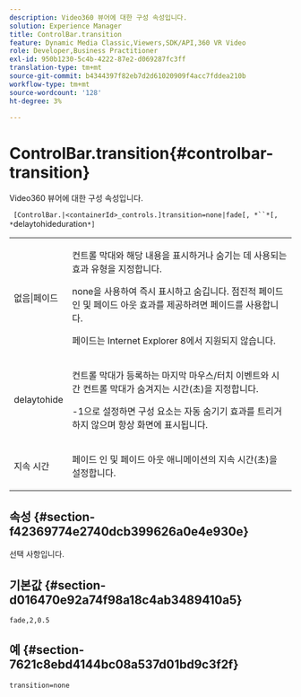 ```yaml
---
description: Video360 뷰어에 대한 구성 속성입니다.
solution: Experience Manager
title: ControlBar.transition
feature: Dynamic Media Classic,Viewers,SDK/API,360 VR Video
role: Developer,Business Practitioner
exl-id: 950b1230-5c4b-4222-87e2-d069287fc3ff
translation-type: tm+mt
source-git-commit: b4344397f82eb7d2d61020909f4acc7fddea210b
workflow-type: tm+mt
source-wordcount: '128'
ht-degree: 3%

---
```


# ControlBar.transition{#controlbar-transition}

Video360 뷰어에 대한 구성 속성입니다.

` [ControlBar.|<containerId>_controls.]transition=none|fade[, *``*[, *`delaytohideduration`*]`

<table id="table_C616483932C2482CA9794DDD7313FD7C"> 
 <tbody> 
  <tr> 
   <td colname="col1"> <p> <span class="codeph"> 없음|페이드</span> </p> </td> 
   <td colname="col2"> <p> 컨트롤 막대와 해당 내용을 표시하거나 숨기는 데 사용되는 효과 유형을 지정합니다. </p> <p><span class="codeph"> none</span>을 사용하여 즉시 표시하고 숨깁니다. 점진적 페이드 인 및 페이드 아웃 효과를 제공하려면 <span class="codeph"> 페이드</span>를 사용합니다. </p> <p>페이드는 Internet Explorer 8에서 지원되지 않습니다. </p> </td> 
  </tr> 
  <tr> 
   <td colname="col1"> <p> <span class="codeph"> <span class="varname"> delaytohide</span> </span> </p> </td> 
   <td colname="col2"> <p>컨트롤 막대가 등록하는 마지막 마우스/터치 이벤트와 시간 컨트롤 막대가 숨겨지는 시간(초)을 지정합니다. </p> <p> <span class="codeph"> -1</span>으로 설정하면 구성 요소는 자동 숨기기 효과를 트리거하지 않으며 항상 화면에 표시됩니다. </p> </td> 
  </tr> 
  <tr> 
   <td colname="col1"> <p> <span class="codeph"> <span class="varname"> 지속 시간</span> </span> </p> </td> 
   <td colname="col2"> <p>페이드 인 및 페이드 아웃 애니메이션의 지속 시간(초)을 설정합니다. </p> </td> 
  </tr> 
 </tbody> 
</table>

## 속성 {#section-f42369774e2740dcb399626a0e4e930e}

선택 사항입니다.

## 기본값 {#section-d016470e92a74f98a18c4ab3489410a5}

`fade,2,0.5`

## 예 {#section-7621c8ebd4144bc08a537d01bd9c3f2f}

```
transition=none
```
